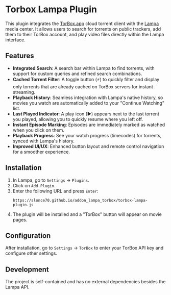 # Torbox Lampa Plugin

This plugin integrates the [TorBox.app](httpss://torbox.app) cloud torrent client with the [Lampa](httpss://lampa.mx) media center. It allows users to search for torrents on public trackers, add them to their TorBox account, and play video files directly within the Lampa interface.

## Features

- **Integrated Search**: A search bar within Lampa to find torrents, with support for custom queries and refined search combinations.
- **Cached Torrent Filter**: A toggle button (⚡) to quickly filter and display only torrents that are already cached on TorBox servers for instant streaming.
- **Playback History**: Seamless integration with Lampa's native history, so movies you watch are automatically added to your "Continue Watching" list.
- **Last Played Indicator**: A play icon (▶) appears next to the last torrent you played, allowing you to quickly resume where you left off.
- **Instant Episode Marking**: Episodes are immediately marked as watched when you click on them.
- **Playback Progress**: See your watch progress (timecodes) for torrents, synced with Lampa's history.
- **Improved UI/UX**: Enhanced button layout and remote control navigation for a smoother experience.

## Installation

1.  In Lampa, go to `Settings` -> `Plugins`.
2.  Click on `Add Plugin`.
3.  Enter the following URL and press `Enter`:
    ```
    https://slonce70.github.io/addon_lampa_torbox/torbox-lampa-plugin.js
    ```
4.  The plugin will be installed and a "TorBox" button will appear on movie pages.

## Configuration

After installation, go to `Settings` -> `TorBox` to enter your TorBox API key and configure other settings.

## Development

The project is self-contained and has no external dependencies besides the Lampa API. 